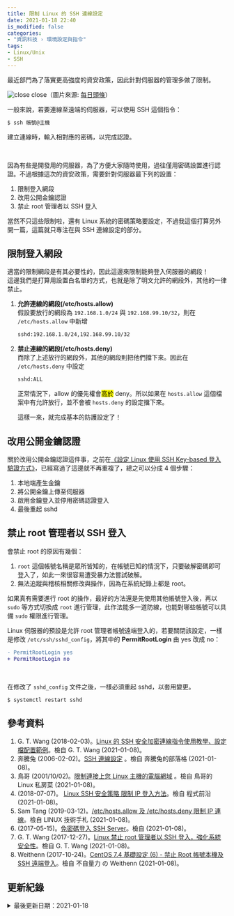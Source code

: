 ```yaml
---
title: 限制 Linux 的 SSH 連線設定
date: 2021-01-18 22:40
is_modified: false
categories:
- "資訊科技 › 環境設定與指令"
tags:
- Linux/Unix
- SSH
--- 
```


最近部門為了落實更高強度的資安政策，因此針對伺服器的管理多做了限制。

<!--more-->
<p class="illustration">
<img src="https://i.imgur.com/9bjRUwP.png" alt="close">
close（圖片來源: <a href="https://kknews.cc/zh-hk/news/5n5rpb8.html">每日頭條</a>）
</p>

一般來說，若要連線至遠端的伺服器，可以使用 SSH 這個指令：

```bash
$ ssh 帳號@主機
```

建立連線時，輸入相對應的密碼，以完成認證。

<br class="big"> 

因為有些是開發用的伺服器，為了方便大家隨時使用，過往僅用密碼設置進行認證。不過根據這次的資安政策，需要針對伺服器最下列的設置：

1. 限制登入網段
2. 改用公開金鑰認證
3. 禁止 root 管理者以 SSH 登入

當然不只這些限制啦，還有 Linux 系統的密碼策略要設定，不過我這個打算另外開一篇，這篇就只專注在與 SSH 連線設定的部分。
   


## 限制登入網段
適當的限制網段是有其必要性的，因此這邊來限制能夠登入伺服器的網段！  
這邊我們是打算用設置白名單的方式，也就是除了明文允許的網段外，其他的一律禁止。

1. **允許連線的網段(/etc/hosts.allow)**  
    假設要放行的網段為 `192.168.1.0/24` 與 `192.168.99.10/32`，則在 `/etc/hosts.allow` 中新增

    ```bash
    sshd:192.168.1.0/24,192.168.99.10/32
    ```

2. **禁止連線的網段(/etc/hosts.deny)**  
    而除了上述放行的網段外，其他的網段則把他們擋下來。因此在 `/etc/hosts.deny` 中設定
    
    ```bash
    sshd:ALL
    ```
        
    正常情況下，allow 的優先權會<mark>高於</mark> deny。所以如果在 `hosts.allow` 這個檔案中有允許放行，並不會被 `hosts.deny` 的設定擋下來。 

    這樣一來，就完成基本的防護設定了！



## 改用公開金鑰認證 
關於改用公開金鑰認證這件事，之前在[《設定 Linux 使用 SSH Key-based 登入驗證方式》](/Configuring-SSH-Key-Based-Authentication-on-a-Linux)，已經寫過了這邊就不再重複了，總之可以分成 4 個步驟：

1. 本地端產生金鑰
2. 將公開金鑰上傳至伺服器
3. 啟用金鑰登入並停用密碼認證登入
4. 最後重起 sshd
 


## 禁止 root 管理者以 SSH 登入
會禁止 root 的原因有幾個：
1. `root` 這個帳號名稱是眾所皆知的，在帳號已知的情況下，只要破解密碼即可登入了，如此一來很容易遭受暴力法嘗試破解。
2. 無法追蹤與稽核相關修改與操作，因為在系統紀錄上都是 root。

如果真有需要進行 root 的操作，最好的方法還是先使用其他帳號登入後，再以 `sudo` 等方式切換成 `root` 進行管理，此作法能多一道防線，也能對哪些帳號可以具備 `sudo` 權限進行管理。

Linux 伺服器的預設是允許 root 管理者帳號遠端登入的，若要關閉該設定，一樣是修改 `/etc/ssh/sshd_config`，將其中的 **PermitRootLogin** 由 yes 改成 no：
```diff
- PermitRootLogin yes
+ PermitRootLogin no
```
<br class="big">

在修改了 `sshd_config` 文件之後，一樣必須重起 sshd，以套用變更。
```bash
$ systemctl restart sshd
```



## 參考資料 
1. G. T. Wang (2018-02-03)。[Linux 的 SSH 安全加密連線指令使用教學、設定檔配置範例](https://blog.gtwang.org/linux/ssh-command-tutorial-and-script-examples/)。檢自 G. T. Wang (2021-01-08)。
2. 奔騰兔 (2006-02-02)。[SSH 連線設定](https://pentiumto.pixnet.net/blog/post/47370617-ssh-%E9%80%A3%E7%B7%9A%E8%A8%AD%E5%AE%9A) 。檢自 奔騰兔的部落格 (2021-01-08)。
3. 鳥哥 (2001/10/02)。[限制連接上您 Linux 主機的電腦網域](http://linux.vbird.org/linux_security/old/04_2remove_services.php) 。檢自 鳥哥的 Linux 私房菜 (2021-01-08)。
4. (2018-07-07)。 [Linux SSH 安全策略 限制 IP 登入方法](https://codertw.com/%E4%BC%BA%E6%9C%8D%E5%99%A8/382291/)。檢自 程式前沿 (2021-01-08)。
5. Sam Tang (2019-03-12)。[/etc/hosts.allow 及 /etc/hosts.deny 限制 IP 連線](https://www.opencli.com/linux/etc-hosts-allow-and-etc-hosts-deny)。檢自 LINUX 技術手札 (2021-01-08)。
6. (2017-05-15)。[免密碼登入 SSH Server](http://blog.ilc.edu.tw/blog/index.php?op=printView&articleId=688203&blogId=25793)。檢自 (2021-01-08)。
7. G. T. Wang (2017-12-27)。[Linux 禁止 root 管理者以 SSH 登入，強化系統安全性](https://blog.gtwang.org/linux/howto-disable-ssh-root-login-in-linux/)。檢自 G. T. Wang (2021-01-08)。
8. Weithenn (2017-10-24)。[CentOS 7.4 基礎設定 (6) - 禁止 Root 帳號本機及 SSH 遠端登入](https://www.weithenn.org/2017/10/centos-74-journey-part06.html)。檢自 不自量力 の Weithenn (2021-01-08)。



## 更新紀錄
<details class="update_stamp">
  <summary>最後更新日期：2021-01-18</summary>
  <ul>
    <li>2021-01-18 發布</li>
    <li>2021-01-08 完稿</li>
    <li>2021-01-08 起稿</li>
  </ul>
</details>
